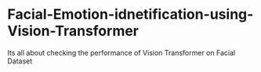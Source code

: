 # Facial-Emotion-idnetification-using-Vision-Transformer
Its all about checking the performance of Vision Transformer on Facial Dataset
